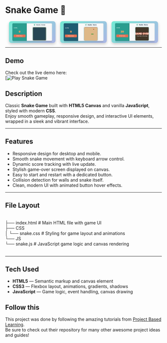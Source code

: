# Snake Game 🐍

<div style="display: flex; gap: 15px; justify-content: center; flex-wrap: wrap;"> 
    <img src="Assets/OpeningScreen.png" alt="Game Start Screen" width="150" style="border-radius: 8px; box-shadow: 0 4px 10px rgba(0,0,0,0.2); animation: fadeIn 1s ease forwards;"/> 
    <img src="Assets/PlayingGme.png" alt="Gameplay Screenshot" width="150" style="border-radius: 8px; box-shadow: 0 4px 10px rgba(0,0,0,0.2); animation: fadeIn 1.3s ease forwards;"/> 
    <img src="Assets/GameOver.png" alt="Game Over Screen" width="150" style="border-radius: 8px; box-shadow: 0 4px 10px rgba(0,0,0,0.2); animation: fadeIn 1.6s ease forwards;"/> 
    </div> 

---

## Demo

Check out the live demo here:  
[![Play Snake Game](https://akibashfaq.github.io/Snake-Game-With-JS/)

## Description

Classic **Snake Game** built with **HTML5 Canvas** and vanilla **JavaScript**, styled with modern **CSS**.  
Enjoy smooth gameplay, responsive design, and interactive UI elements, wrapped in a sleek and vibrant interface.

---

## Features

- Responsive design for desktop and mobile.
- Smooth snake movement with keyboard arrow control.
- Dynamic score tracking with live update.
- Stylish game-over screen displayed on canvas.
- Easy to start and restart with a dedicated button.
- Collision detection for walls and snake itself.
- Clean, modern UI with animated button hover effects.

---

## File Layout
<br>
├── index.html # Main HTML file with game UI<br>
├── CSS<br>
│ └── snake.css # Styling for game layout and animations<br>
└── JS<br>
└── snake.js # JavaScript game logic and canvas rendering<br>
<br>

---

## Tech Used

- **HTML5** — Semantic markup and canvas element
- **CSS3** — Flexbox layout, animations, gradients, shadows
- **JavaScript** — Game logic, event handling, canvas drawing

## Follow this

This project was done by following the amazing tutorials from [Project Based Learning](https://github.com/practical-tutorials/project-based-learning?tab=readme-ov-file).  
Be sure to check out their repository for many other awesome project ideas and guides!
